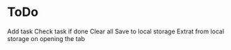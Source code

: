 # ToDo
Add task
Check task if done
Clear all
Save to local storage
Extrat from local storage on opening the tab
